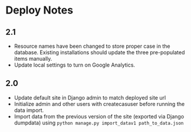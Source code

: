 # Deploy Notes

## 2.1

- Resource names have been changed to store proper case in the database.
  Existing installations should update the three pre-populated items manually.
- Update local settings to turn on Google Analytics.

## 2.0

- Update default site in Django admin to match deployed site url
- Initialize admin and other users with createcasuser before running
  the data import.
- Import data from the previous version of the site (exported via Django
  dumpdata) using `python manage.py import_datav1 path_to_data.json`